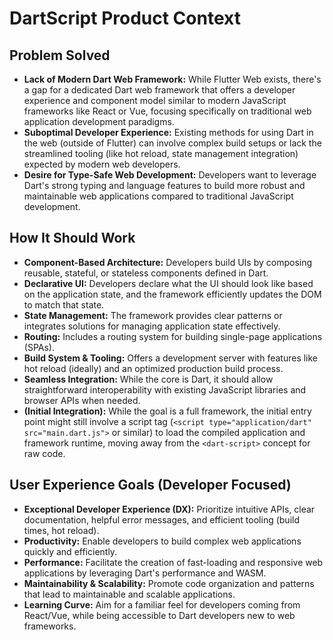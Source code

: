 # DartScript Product Context

## Problem Solved

- **Lack of Modern Dart Web Framework:** While Flutter Web exists, there's a gap
  for a dedicated Dart web framework that offers a developer experience and
  component model similar to modern JavaScript frameworks like React or Vue,
  focusing specifically on traditional web application development paradigms.
- **Suboptimal Developer Experience:** Existing methods for using Dart in the
  web (outside of Flutter) can involve complex build setups or lack the
  streamlined tooling (like hot reload, state management integration) expected
  by modern web developers.
- **Desire for Type-Safe Web Development:** Developers want to leverage Dart's
  strong typing and language features to build more robust and maintainable web
  applications compared to traditional JavaScript development.

## How It Should Work

- **Component-Based Architecture:** Developers build UIs by composing reusable,
  stateful, or stateless components defined in Dart.
- **Declarative UI:** Developers declare what the UI should look like based on
  the application state, and the framework efficiently updates the DOM to match
  that state.
- **State Management:** The framework provides clear patterns or integrates
  solutions for managing application state effectively.
- **Routing:** Includes a routing system for building single-page applications
  (SPAs).
- **Build System & Tooling:** Offers a development server with features like hot
  reload (ideally) and an optimized production build process.
- **Seamless Integration:** While the core is Dart, it should allow
  straightforward interoperability with existing JavaScript libraries and
  browser APIs when needed.
- **(Initial Integration):** While the goal is a full framework, the initial
  entry point might still involve a script tag
  (`<script type="application/dart" src="main.dart.js">` or similar) to load the
  compiled application and framework runtime, moving away from the
  `<dart-script>` concept for raw code.

## User Experience Goals (Developer Focused)

- **Exceptional Developer Experience (DX):** Prioritize intuitive APIs, clear
  documentation, helpful error messages, and efficient tooling (build times, hot
  reload).
- **Productivity:** Enable developers to build complex web applications quickly
  and efficiently.
- **Performance:** Facilitate the creation of fast-loading and responsive web
  applications by leveraging Dart's performance and WASM.
- **Maintainability & Scalability:** Promote code organization and patterns that
  lead to maintainable and scalable applications.
- **Learning Curve:** Aim for a familiar feel for developers coming from
  React/Vue, while being accessible to Dart developers new to web frameworks.
